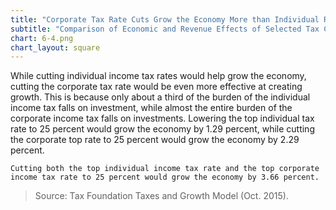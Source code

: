 ```yaml
---
title: "Corporate Tax Rate Cuts Grow the Economy More than Individual Rate Cuts"
subtitle: "Comparison of Economic and Revenue Effects of Selected Tax Cuts (2015)"
chart: 6-4.png
chart_layout: square
---
```

While cutting individual income tax rates would help grow the economy, cutting the corporate tax rate would be even more effective at creating growth. This is because only about a third of the burden of the individual income tax falls on investment, while almost the entire burden of the corporate income tax falls on investments. Lowering the top individual tax rate to 25 percent would grow the economy by 1.29 percent, while cutting the corporate top rate to 25 percent would grow the economy by 2.29 percent.

```
Cutting both the top individual income tax rate and the top corporate income tax rate to 25 percent would grow the economy by 3.66 percent.
```

>Source: Tax Foundation Taxes and Growth Model (Oct. 2015).
